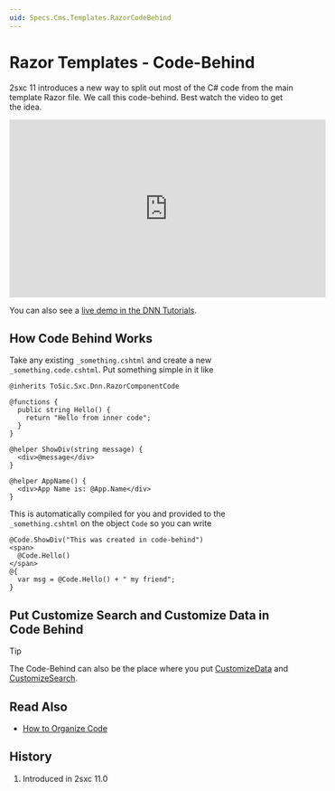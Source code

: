 ```yaml
---
uid: Specs.Cms.Templates.RazorCodeBehind
---
```

# Razor Templates - Code-Behind

2sxc 11 introduces a new way to split out most of the C# code from the main template Razor file. We call this code-behind. Best watch the video to get the idea. 

<iframe width="560" height="315" src="https://www.youtube.com/embed/wIa23gy26js" frameborder="0" allow="accelerometer; autoplay; encrypted-media; gyroscope; picture-in-picture" allowfullscreen></iframe>

You can also see a [live demo in the DNN Tutorials](https://2sxc.org/dnn-tutorials/en/razor/reuse410/page). 

## How Code Behind Works

Take any existing `_something.cshtml` and create a new `_something.code.cshtml`. Put something simple in it like 

```cshtml
@inherits ToSic.Sxc.Dnn.RazorComponentCode

@functions {
  public string Hello() {
    return "Hello from inner code";
  }
}

@helper ShowDiv(string message) {
  <div>@message</div>
}

@helper AppName() {
  <div>App Name is: @App.Name</div>
}
```

This is automatically compiled for you and provided to the `_something.cshtml` on the object `Code` so you can write

```cshtml
@Code.ShowDiv("This was created in code-behind")
<span>
  @Code.Hello()
</span>
@{
  var msg = @Code.Hello() + " my friend";
}
```

## Put Customize Search and Customize Data in Code Behind

> [!TIP]
> The Code-Behind can also be the place where you put [CustomizeData](xref:NetCode.Razor.CustomizeData) and [CustomizeSearch](xref:NetCode.Razor.CustomizeSearch).

## Read Also

* [How to Organize Code](xref:NetCode.Razor.OrganizeCode)

## History

1. Introduced in 2sxc 11.0